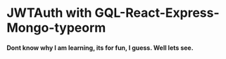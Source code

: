 # JWTAuth with GQL-React-Express-Mongo-typeorm

#### Dont know why I am learning, its for fun, I guess. Well lets see.
